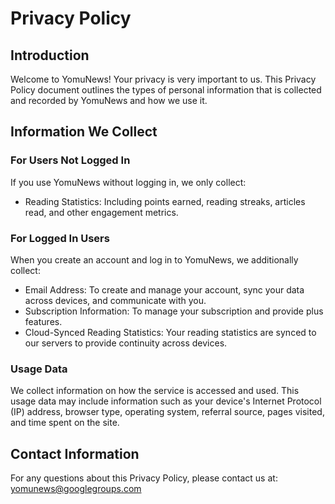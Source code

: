 # Privacy Policy

## Introduction

Welcome to YomuNews! Your privacy is very important to us. This Privacy Policy document outlines the types of personal information that is collected and recorded by YomuNews and how we use it.

## Information We Collect

### For Users Not Logged In

If you use YomuNews without logging in, we only collect:

- Reading Statistics: Including points earned, reading streaks, articles read, and other engagement metrics.

### For Logged In Users

When you create an account and log in to YomuNews, we additionally collect:

- Email Address: To create and manage your account, sync your data across devices, and communicate with you.
- Subscription Information: To manage your subscription and provide plus features.
- Cloud-Synced Reading Statistics: Your reading statistics are synced to our servers to provide continuity across devices.

### Usage Data

We collect information on how the service is accessed and used. This usage data may include information such as your device's Internet Protocol (IP) address, browser type, operating system, referral source, pages visited, and time spent on the site.

## Contact Information

For any questions about this Privacy Policy, please contact us at: [yomunews@googlegroups.com](mailto:yomunews@googlegroups.com)